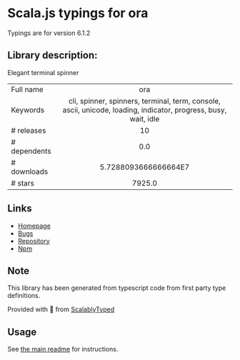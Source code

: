 
# Scala.js typings for ora

Typings are for version 6.1.2

## Library description:
Elegant terminal spinner

|                    |                 |
| ------------------ | :-------------: |
| Full name          | ora |
| Keywords           | cli, spinner, spinners, terminal, term, console, ascii, unicode, loading, indicator, progress, busy, wait, idle |
| # releases         | 10 |
| # dependents       | 0.0 |
| # downloads        | 5.7288093666666664E7 |
| # stars            | 7925.0 |

## Links
- [Homepage](https://github.com/sindresorhus/ora#readme)
- [Bugs](https://github.com/sindresorhus/ora/issues)
- [Repository](https://github.com/sindresorhus/ora)
- [Npm](https://www.npmjs.com/package/ora)
    


## Note
This library has been generated from typescript code from first party type definitions.

Provided with :purple_heart: from [ScalablyTyped](https://github.com/oyvindberg/ScalablyTyped)

## Usage
See [the main readme](../../readme.md) for instructions.


